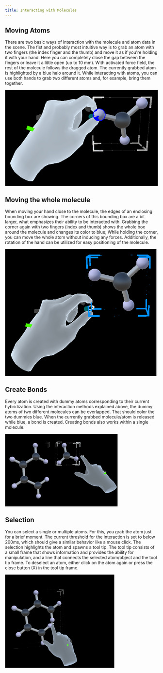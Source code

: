 ```yaml
---
title: Interacting with Molecules
---
```


## Moving Atoms
There are two basic ways of interaction with the molecule and atom data in the scene.
The fist and probably most intuitive way is to grab an atom with two fingers (the index finger and the thumb) and move it as if you're holding it with your hand.
Here you can completely close the gap between the fingers or leave it a little open (up to 10 mm).
With activated force field, the rest of the molecule follows the dragged atom.
The currently grabbed atom is highlighted by a blue halo around it.
While interacting with atoms, you can use both hands to grab two different atoms and, for example, bring them together.

<img src="/images/manual/atom_interaction.png" alt = "Atom interaction" class="mx-auto max-w-md" />

## Moving the whole molecule
When moving your hand close to the molecule, the edges of an enclosing bounding box are showing.
The corners of this bounding box are a bit larger, what emphasizes their ability to be interacted with.
Grabbing the corner again with two fingers (index and thumb) shows the whole box around the molecule and changes its color to blue;
While holding the corner, you can move the whole atom without inducing any forces.
Additionally, the rotation of the hand can be utilized for easy positioning of the molecule.

<img src="/images/manual/box_interaction.png" alt="Box interaction" class="mx-auto max-w-md" />

## Create Bonds
Every atom is created with dummy atoms corresponding to their current hybridization.
Using the interaction methods explained above, the dummy atoms of two different molecules can be overlapped.
That should color the two dummies blue.
When the currently grabbed molecule/atom is released while blue, a bond is created.
Creating bonds also works within a single molecule.

<img src="/images/manual/merge.gif" alt="Merge" class="mx-auto max-w-md" />

## Selection
You can select a single or multiple atoms.
For this, you grab the atom just for a brief moment.
The current threshold for the interaction is set to below 200ms, which should give a similar behavior like a mouse click.
The selection highlights the atom and spawns a tool tip.
The tool tip consists of a small frame that shows information and provides the ability for manipulation, and a line that connects the selected atom/object and the tool tip frame.
To deselect an atom, either click on the atom again or press the close button (X) in the tool tip frame.

<img src="/images/manual/select.gif" alt="Select" class="mx-auto max-w-md" />